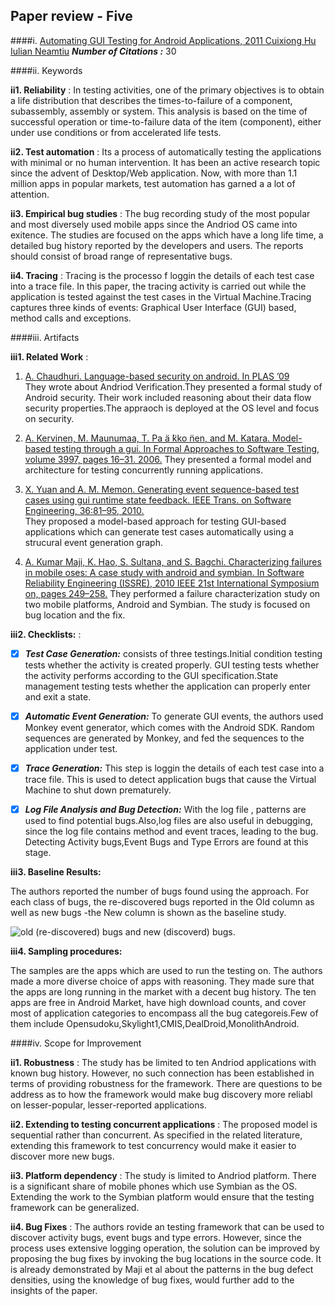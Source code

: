 ## Paper review - Five
####i. [Automating GUI Testing for Android Applications, 2011 Cuixiong Hu Iulian Neamtiu](http://dl.acm.org/citation.cfm?id=1982612)
***Number of Citations :*** 30

####ii. Keywords

**ii1. Reliability** : In testing activities, one of the primary objectives is to obtain a life distribution that describes the times-to-failure of a component, subassembly, assembly or system. This analysis is based on the time of successful operation or time-to-failure data of the item (component), either under use conditions or from accelerated life tests.

**ii2. Test automation** : Its a process of automatically testing the applications with minimal or no human intervention. It has been an active research topic since the advent of Desktop/Web application. Now, with more than 1.1 million apps in popular markets, test automation has garned a a lot of attention.

**ii3. Empirical bug studies** : The bug recording study of the most popular and most diversely used mobile apps since the 
       Andriod OS came into exitence. The studies are focused on the apps which have a long life time, a detailed bug history
       reported by the developers and users. The reports should consist of broad range of representative bugs.

**ii4. Tracing** : Tracing is the processo f loggin the details of each test case into a trace file. In this paper, the tracing
       activity is carried out while the application is tested against the test cases in the Virtual Machine.Tracing captures 
       three kinds of events: Graphical User Interface (GUI) based, method calls and exceptions.


####iii. Artifacts

**iii1. Related Work** : 

1. [A. Chaudhuri. Language-based security on android. In PLAS ’09](https://www.cs.umd.edu/~avik/projects/lbsa/paper.pdf)      
They wrote about Andriod Verification.They presented a formal study of Android security. Their work included reasoning about their data flow security properties.The appraoch is deployed at the OS level and focus on security.

2. [A. Kervinen, M. Maunumaa, T. Pa ̈a ̈kko ̈nen, and
M. Katara. Model-based testing through a gui. In Formal Approaches to Software Testing, volume 3997, pages 16–31. 2006.](http://link.springer.com/chapter/10.1007%2F11759744_2) 
They presented a formal model and architecture for testing concurrently running applications.     

3. [X. Yuan and A. M. Memon. Generating event sequence-based test cases using gui runtime state feedback. IEEE Trans. on Software Engineering, 36:81–95, 2010.](http://ieeexplore.ieee.org/xpls/abs_all.jsp?arnumber=5306073&tag=1)  
They proposed a model-based approach for testing GUI-based applications which can generate test cases automatically using a strucural event generation graph.      

4. [A. Kumar Maji, K. Hao, S. Sultana, and S. Bagchi. Characterizing failures in mobile oses: A case study with android and symbian. In Software Reliability Engineering (ISSRE), 2010 IEEE 21st International Symposium on, pages 249–258.](http://ieeexplore.ieee.org/xpls/abs_all.jsp?arnumber=5635045) 
They performed a failure characterization study on two mobile platforms, Android and Symbian. The study is focused on bug location and the fix.

 
**iii2. Checklists:** : 

- [x] ***Test Case Generation:*** consists of three testings.Initial condition testing tests whether the activity is created properly. GUI testing tests whether the activity performs according to the GUI specification.State management testing tests whether the application can properly enter and exit a state.

- [x] ***Automatic Event Generation:*** To generate GUI events, the authors used Monkey event generator, which comes with the Android SDK. Random sequences are generated by Monkey, and fed the sequences to the application under test.
      
- [x] ***Trace Generation:*** This step is  loggin the details of each test case into a trace file. This is used to detect application bugs that cause the Virtual Machine to shut down prematurely.

- [x] ***Log File Analysis and Bug Detection:*** With the log file , patterns are used to find potential bugs.Also,log files are also useful in debugging, since the log file contains method and event traces, leading to the bug. Detecting Activity bugs,Event Bugs and Type Errors are found at this stage.
      
**iii3. Baseline Results:**

The authors reported the number of bugs found using the approach. For each class of bugs, the re-discovered bugs reported in the Old column as well as new bugs -the New column is shown as the baseline study.

![old (re-discovered) bugs and new (discoverd) bugs.](https://cloud.githubusercontent.com/assets/10588000/10747397/ff8b0078-7c2a-11e5-9b92-58022a418d9a.png)


**iii4. Sampling procedures:**

The samples are the apps which are used to run the testing on. The authors made a more diverse choice of apps with reasoning. 
They made sure that the apps are long running in the market with a decent bug history. The ten apps are free in Android Market, have high download counts, and cover most of application categories to encompass all the bug categoreis.Few of them include Opensudoku,Skylight1,CMIS,DealDroid,MonolithAndroid.


####iv. Scope for Improvement

**ii1. Robustness** : The study has be limited to ten Andriod applications with known bug history. However, no such connection has been established in terms of providing robustness for the framework. There are questions to be address as to how the framework would make bug discovery more reliabl on lesser-popular, lesser-reported applications.

**ii2. Extending to testing concurrent applications** : The proposed model is sequential rather than concurrent. As specified 
in the related literature, extending this framework to test concurrency would make it easier to discover more new bugs.

**ii3. Platform dependency** :  The study is limited to Andriod platform. There is a significant share of mobile phones which
use Symbian as the OS. Extending the work to the Symbian platform would ensure that the testing framework can be generalized.

**ii4. Bug Fixes** :  The authors  rovide an  testing framework that can be used to discover activity bugs, event bugs and type errors. However, since the process uses extensive logging operation, the solution can be improved by proposing the bug fixes by invoking the bug locations in the source code. It is already demonstrated by Maji et al about the patterns in the 
bug defect densities, using the knowledge of bug fixes, would further add to the insights of the paper. 

